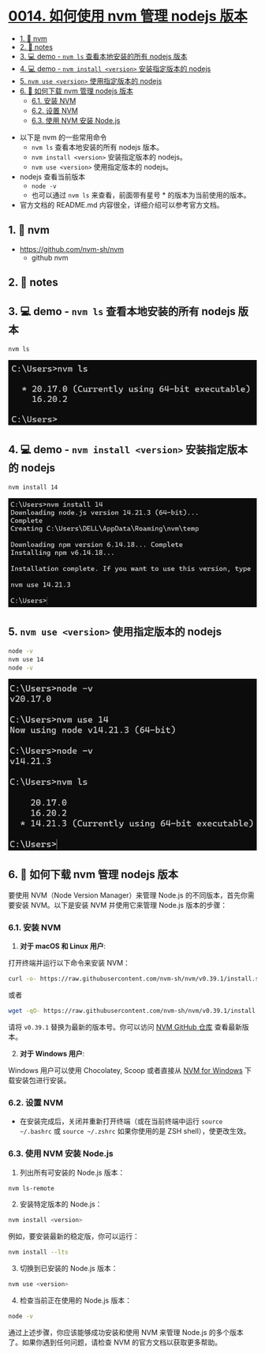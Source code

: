 # [0014. 如何使用 nvm 管理 nodejs 版本](https://github.com/Tdahuyou/nodejs/tree/main/0014.%20%E5%A6%82%E4%BD%95%E4%BD%BF%E7%94%A8%20nvm%20%E7%AE%A1%E7%90%86%20nodejs%20%E7%89%88%E6%9C%AC)

<!-- region:toc -->
- [1. 🔗 nvm](#1--nvm)
- [2. 📒 notes](#2--notes)
- [3. 💻 demo - `nvm ls` 查看本地安装的所有 nodejs 版本](#3--demo---nvm-ls-查看本地安装的所有-nodejs-版本)
- [4. 💻 demo - `nvm install <version>` 安装指定版本的 nodejs](#4--demo---nvm-install-version-安装指定版本的-nodejs)
- [5. `nvm use <version>` 使用指定版本的 nodejs](#5-nvm-use-version-使用指定版本的-nodejs)
- [6. 🤖 如何下载 nvm 管理 nodejs 版本](#6--如何下载-nvm-管理-nodejs-版本)
  - [6.1. 安装 NVM](#61-安装-nvm)
  - [6.2. 设置 NVM](#62-设置-nvm)
  - [6.3. 使用 NVM 安装 Node.js](#63-使用-nvm-安装-nodejs)
<!-- endregion:toc -->
- 以下是 nvm 的一些常用命令
  - `nvm ls` 查看本地安装的所有 nodejs 版本。
  - `nvm install <version>` 安装指定版本的 nodejs。
  - `nvm use <version>` 使用指定版本的 nodejs。
- nodejs 查看当前版本
  - `node -v`
  - 也可以通过 `nvm ls` 来查看，前面带有星号 * 的版本为当前使用的版本。
- 官方文档的 README.md 内容很全，详细介绍可以参考官方文档。

## 1. 🔗 nvm

- https://github.com/nvm-sh/nvm
  - github nvm

## 2. 📒 notes

## 3. 💻 demo - `nvm ls` 查看本地安装的所有 nodejs 版本

```bash
nvm ls
```

![](md-imgs/2024-10-16-11-38-15.png)

## 4. 💻 demo - `nvm install <version>` 安装指定版本的 nodejs

```bash
nvm install 14
```

![](md-imgs/2024-10-16-13-06-49.png)

## 5. `nvm use <version>` 使用指定版本的 nodejs

```bash
node -v
nvm use 14
node -v
```

![](md-imgs/2024-10-16-13-08-41.png)


## 6. 🤖 如何下载 nvm 管理 nodejs 版本


要使用 NVM（Node Version Manager）来管理 Node.js 的不同版本，首先你需要安装 NVM。以下是安装 NVM 并使用它来管理 Node.js 版本的步骤：

### 6.1. 安装 NVM

1. **对于 macOS 和 Linux 用户**:

打开终端并运行以下命令来安装 NVM：

```sh
curl -o- https://raw.githubusercontent.com/nvm-sh/nvm/v0.39.1/install.sh | bash
```
或者
```sh
wget -qO- https://raw.githubusercontent.com/nvm-sh/nvm/v0.39.1/install.sh | bash
```

请将 `v0.39.1` 替换为最新的版本号。你可以访问 [NVM GitHub 仓库](https://github.com/nvm-sh/nvm) 查看最新版本。

2. **对于 Windows 用户**:

Windows 用户可以使用 Chocolatey, Scoop 或者直接从 [NVM for Windows](https://github.com/coreybutler/nvm-windows) 下载安装包进行安装。

### 6.2. 设置 NVM

- 在安装完成后，关闭并重新打开终端（或在当前终端中运行 `source ~/.bashrc` 或 `source ~/.zshrc` 如果你使用的是 ZSH shell），使更改生效。

### 6.3. 使用 NVM 安装 Node.js

1. 列出所有可安装的 Node.js 版本：
```sh
nvm ls-remote
```

2. 安装特定版本的 Node.js：
```sh
nvm install <version>
```
例如，要安装最新的稳定版，你可以运行：
```sh
nvm install --lts
```

3. 切换到已安装的 Node.js 版本：
```sh
nvm use <version>
```

4. 检查当前正在使用的 Node.js 版本：
```sh
node -v
```

通过上述步骤，你应该能够成功安装和使用 NVM 来管理 Node.js 的多个版本了。如果你遇到任何问题，请检查 NVM 的官方文档以获取更多帮助。




